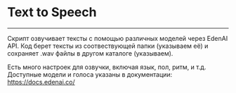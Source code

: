 # Text to Speech
___

Скрипт озвучивает тексты с помощью различных моделей через EdenAI API. Код берет тексты из соотвествующей папки (указываем её) и сохраняет .wav файлы в другом каталоге (указываем).

Есть много настроек для озвучки, включая язык, пол, ритм, и т.д. Доступные модели и голоса указаны в документации: https://docs.edenai.co/
